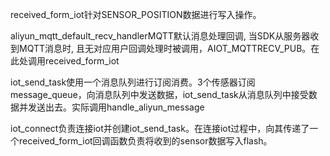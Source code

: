 received_form_iot针对SENSOR_POSITION数据进行写入操作。

aliyun_mqtt_default_recv_handlerMQTT默认消息处理回调, 当SDK从服务器收到MQTT消息时, 且无对应用户回调处理时被调用，AIOT_MQTTRECV_PUB。在此处调用received_form_iot


iot_send_task使用一个消息队列进行订阅消费。3个传感器订阅message_queue，向消息队列中发送数据，iot_send_task从消息队列中接受数据并发送出去。实际调用handle_aliyun_message


iot_connect负责连接iot并创建iot_send_task。在连接iot过程中，向其传递了一个received_form_iot回调函数负责将收到的sensor数据写入flash。